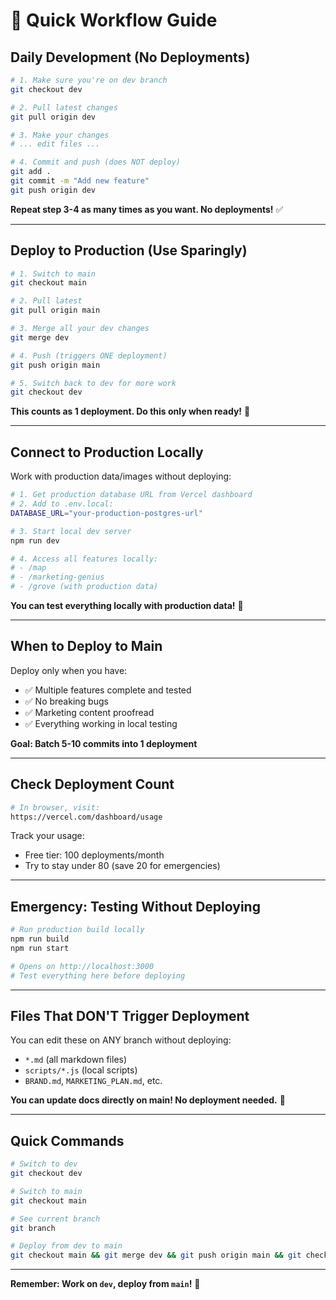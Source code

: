 # 🚀 Quick Workflow Guide

## Daily Development (No Deployments)

```bash
# 1. Make sure you're on dev branch
git checkout dev

# 2. Pull latest changes
git pull origin dev

# 3. Make your changes
# ... edit files ...

# 4. Commit and push (does NOT deploy)
git add .
git commit -m "Add new feature"
git push origin dev
```

**Repeat step 3-4 as many times as you want. No deployments!** ✅

---

## Deploy to Production (Use Sparingly)

```bash
# 1. Switch to main
git checkout main

# 2. Pull latest
git pull origin main

# 3. Merge all your dev changes
git merge dev

# 4. Push (triggers ONE deployment)
git push origin main

# 5. Switch back to dev for more work
git checkout dev
```

**This counts as 1 deployment. Do this only when ready!** 🚀

---

## Connect to Production Locally

Work with production data/images without deploying:

```bash
# 1. Get production database URL from Vercel dashboard
# 2. Add to .env.local:
DATABASE_URL="your-production-postgres-url"

# 3. Start local dev server
npm run dev

# 4. Access all features locally:
# - /map
# - /marketing-genius
# - /grove (with production data)
```

**You can test everything locally with production data!** 🎯

---

## When to Deploy to Main

Deploy only when you have:
- ✅ Multiple features complete and tested
- ✅ No breaking bugs
- ✅ Marketing content proofread
- ✅ Everything working in local testing

**Goal: Batch 5-10 commits into 1 deployment**

---

## Check Deployment Count

```bash
# In browser, visit:
https://vercel.com/dashboard/usage
```

Track your usage:
- Free tier: 100 deployments/month
- Try to stay under 80 (save 20 for emergencies)

---

## Emergency: Testing Without Deploying

```bash
# Run production build locally
npm run build
npm run start

# Opens on http://localhost:3000
# Test everything here before deploying
```

---

## Files That DON'T Trigger Deployment

You can edit these on ANY branch without deploying:
- `*.md` (all markdown files)
- `scripts/*.js` (local scripts)
- `BRAND.md`, `MARKETING_PLAN.md`, etc.

**You can update docs directly on main! No deployment needed.** 📝

---

## Quick Commands

```bash
# Switch to dev
git checkout dev

# Switch to main
git checkout main

# See current branch
git branch

# Deploy from dev to main
git checkout main && git merge dev && git push origin main && git checkout dev
```

---

**Remember: Work on `dev`, deploy from `main`!** 🌳
